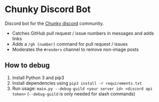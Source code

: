 # Chunky Discord Bot

Discord bot for the [Chunky discord](https://discord.gg/VqcHpsF) community.

- Catches GitHub pull request / issue numbers in messages and adds links
- Adds a `/gh [number]` command for pull request / issues
- Moderates the `#renders` channel to remove non-image posts

## How to debug

1. Install Python 3 and pip3
2. Install dependencies using `pip3 install -r requirements.txt`
3. Run usage: `main.py --debug-guild <your server id> <discord api token>` (`--debug-guild` is only needed for slash commands)
